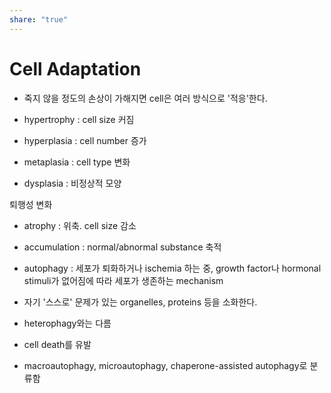 ```yaml
---
share: "true"
---
```


# Cell Adaptation

- 죽지 않을 정도의 손상이 가해지면 cell은 여러 방식으로 '적응'한다.

- hypertrophy : cell size 커짐
- hyperplasia : cell number 증가
- metaplasia : cell type 변화
- dysplasia : 비정상적 모양

퇴행성 변화

- atrophy : 위축. cell size 감소
- accumulation : normal/abnormal substance 축적

- autophagy : 세포가 퇴화하거나 ischemia 하는 중, growth factor나 hormonal stimuli가 없어짐에 따라 세포가 생존하는 mechanism
- 자기 '스스로' 문제가 있는 organelles, proteins 등을 소화한다.
- heterophagy와는 다름
- cell death를 유발
- macroautophagy, microautophagy, chaperone-assisted autophagy로 분류함